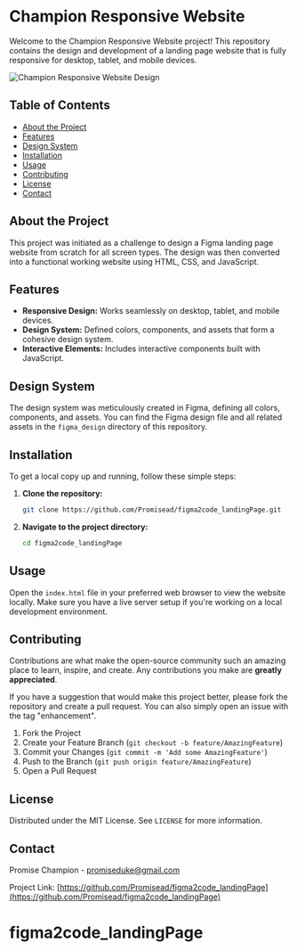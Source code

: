 # Champion Responsive Website

Welcome to the Champion Responsive Website project! This repository contains the design and development of a landing page website that is fully responsive for desktop, tablet, and mobile devices.

![Champion Responsive Website Design](figma_design/Champion_Responsive_Website_Design.png)

## Table of Contents

- [About the Project](#about-the-project)
- [Features](#features)
- [Design System](#design-system)
- [Installation](#installation)
- [Usage](#usage)
- [Contributing](#contributing)
- [License](#license)
- [Contact](#contact)

## About the Project

This project was initiated as a challenge to design a Figma landing page website from scratch for all screen types. The design was then converted into a functional working website using HTML, CSS, and JavaScript.

## Features

- **Responsive Design:** Works seamlessly on desktop, tablet, and mobile devices.
- **Design System:** Defined colors, components, and assets that form a cohesive design system.
- **Interactive Elements:** Includes interactive components built with JavaScript.

## Design System

The design system was meticulously created in Figma, defining all colors, components, and assets. You can find the Figma design file and all related assets in the `figma_design` directory of this repository.

## Installation

To get a local copy up and running, follow these simple steps:

1. **Clone the repository:**

   ```sh
   git clone https://github.com/Promisead/figma2code_landingPage.git
   ```

2. **Navigate to the project directory:**
   ```sh
   cd figma2code_landingPage
   ```

## Usage

Open the `index.html` file in your preferred web browser to view the website locally. Make sure you have a live server setup if you're working on a local development environment.

## Contributing

Contributions are what make the open-source community such an amazing place to learn, inspire, and create. Any contributions you make are **greatly appreciated**.

If you have a suggestion that would make this project better, please fork the repository and create a pull request. You can also simply open an issue with the tag "enhancement".

1. Fork the Project
2. Create your Feature Branch (`git checkout -b feature/AmazingFeature`)
3. Commit your Changes (`git commit -m 'Add some AmazingFeature'`)
4. Push to the Branch (`git push origin feature/AmazingFeature`)
5. Open a Pull Request

## License

Distributed under the MIT License. See `LICENSE` for more information.

## Contact

Promise Champion - [promiseduke@gmail.com](mailto:promiseduke@gmail.com)

Project Link: [https://github.com/Promisead/figma2code_landingPage](https://github.com/Promisead/figma2code_landingPage)

# figma2code_landingPage
